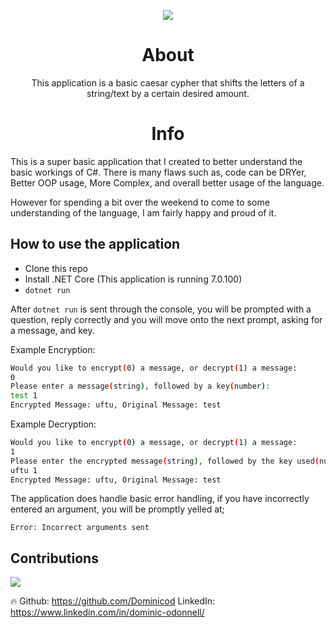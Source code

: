 <p align="center">
  <img src="https://blog.dominwrites.com/wp-content/uploads/2022/07/cropped-cropped-cropped-D-1.png" />
</p>
<center><h1>About</h1></center>
<center>This application is a basic caesar cypher that shifts the letters of a string/text by a certain desired amount.</center>
<center><h1>Info</h1></center>
 This is a super basic application that I created to better understand the basic workings of C#. There is many flaws such as, code can be DRYer, Better OOP usage, More Complex, and overall better usage of the language.

However for spending a bit over the weekend to come to some understanding of the language, I am fairly happy and proud of it.

<h2>How to use the application</h2>

- Clone this repo
- Install .NET Core (This application is running 7.0.100)
- `dotnet run`

After `dotnet run` is sent through the console, you will be prompted with a question, reply correctly and you will move onto the next prompt, asking for a message, and key.

Example Encryption:

```bash
Would you like to encrypt(0) a message, or decrypt(1) a message:
0
Please enter a message(string), followed by a key(number):
test 1
Encrypted Message: uftu, Original Message: test
```

Example Decryption:

```bash
Would you like to encrypt(0) a message, or decrypt(1) a message:
1
Please enter the encrypted message(string), followed by the key used(number):
uftu 1
Encrypted Message: uftu, Original Message: test
```

The application does handle basic error handling, if you have incorrectly entered an argument, you will be promptly yelled at;

`Error: Incorrect arguments sent`

## Contributions
<a href="https://github.com/Dominicod/rails-engine-lite/graphs/contributors">
  <img src="https://contrib.rocks/image?repo=Dominicod/rails-engine-lite" />
</a>
<p>🔥 Github: <a href="https://github.com/Dominicod">https://github.com/Dominicod</a> LinkedIn: <a href="https://www.linkedin.com/in/dominic-odonnell/">https://www.linkedin.com/in/dominic-odonnell/</a>  </p>


